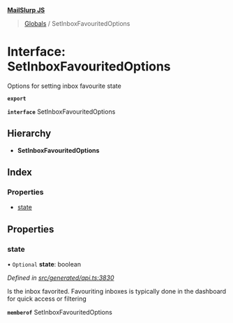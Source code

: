 **[MailSlurp JS](../README.md)**

> [Globals](../README.md) / SetInboxFavouritedOptions

# Interface: SetInboxFavouritedOptions

Options for setting inbox favourite state

**`export`** 

**`interface`** SetInboxFavouritedOptions

## Hierarchy

* **SetInboxFavouritedOptions**

## Index

### Properties

* [state](setinboxfavouritedoptions.md#state)

## Properties

### state

• `Optional` **state**: boolean

*Defined in [src/generated/api.ts:3830](https://github.com/mailslurp/mailslurp-client/blob/fb74c9f/src/generated/api.ts#L3830)*

Is the inbox favorited. Favouriting inboxes is typically done in the dashboard for quick access or filtering

**`memberof`** SetInboxFavouritedOptions

